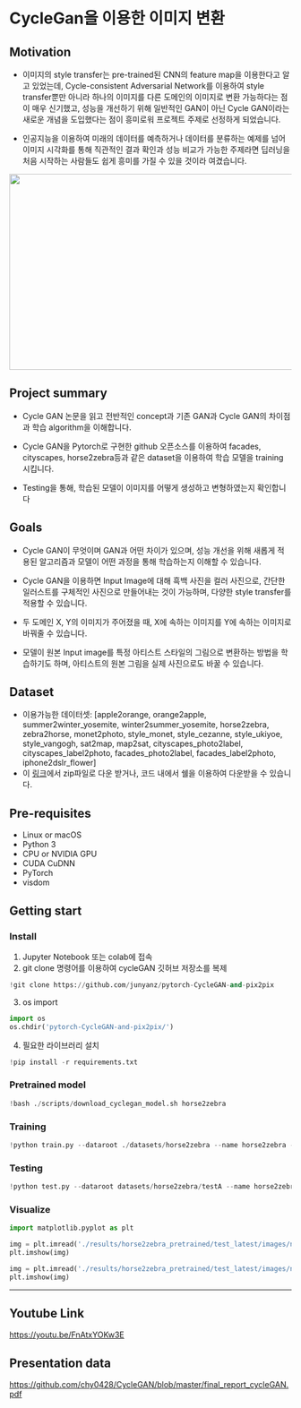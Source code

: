 # CycleGan을 이용한 이미지 변환


## Motivation

- 이미지의 style transfer는 pre-trained된 CNN의 feature map을 이용한다고 알고 있었는데, Cycle-consistent Adversarial Network를 이용하여 style transfer뿐만 아니라 하나의 이미지를 다른 도메인의 이미지로 변환 가능하다는 점이 매우 신기했고, 성능을 개선하기 위해 일반적인 GAN이 아닌 Cycle GAN이라는 새로운 개념을 도입했다는 점이 흥미로워 프로젝트 주제로 선정하게 되었습니다.

- 인공지능을 이용하여 미래의 데이터를 예측하거나 데이터를 분류하는 예제를 넘어 이미지 시각화를 통해 직관적인 결과 확인과 성능 비교가 가능한 주제라면 딥러닝을 처음 시작하는 사람들도 쉽게 흥미를 가질 수 있을 것이라 여겼습니다.
<p align="center"><img src="https://user-images.githubusercontent.com/47182864/82872135-93508200-9f6d-11ea-90d0-3c51b668c9a8.png" height="350px" width="650px"></p>




## Project summary

- Cycle GAN 논문을 읽고 전반적인 concept과 기존 GAN과 Cycle GAN의 차이점과 학습 algorithm을 이해합니다.

- Cycle GAN을 Pytorch로 구현한 github 오픈소스를 이용하여 facades, cityscapes, horse2zebra등과 같은 dataset을 이용하여 학습 모델을 training 시킵니다.

- Testing을 통해, 학습된 모델이 이미지를 어떻게 생성하고 변형하였는지 확인합니다



## Goals

- Cycle GAN이 무엇이며 GAN과 어떤 차이가 있으며, 성능 개선을 위해 새롭게 적용된 알고리즘과 모델이 어떤 과정을 통해 학습하는지 이해할 수 있습니다. 

- Cycle GAN을 이용하면 Input Image에 대해 흑백 사진을 컬러 사진으로, 간단한 일러스트를 구체적인 사진으로 만들어내는 것이 가능하며, 다양한 style transfer를  적용할 수 있습니다.

- 두 도메인 X, Y의 이미지가 주어졌을 때, X에 속하는 이미지를 Y에 속하는 이미지로 바꿔줄 수 있습니다.

- 모델이 원본 Input image를 특정 아티스트 스타일의 그림으로 변환하는 방법을 학습하기도 하며, 아티스트의 원본 그림을 실제 사진으로도 바꿀 수 있습니다.

## Dataset
- 이용가능한 데이터셋: [apple2orange, orange2apple, summer2winter_yosemite, winter2summer_yosemite, horse2zebra, zebra2horse, monet2photo, style_monet, style_cezanne, style_ukiyoe, style_vangogh, sat2map, map2sat, cityscapes_photo2label, cityscapes_label2photo, facades_photo2label, facades_label2photo, iphone2dslr_flower]
- 이 [링크](https://people.eecs.berkeley.edu/~taesung_park/CycleGAN/datasets/)에서 zip파일로 다운 받거나, 코드 내에서 쉘을 이용하여 다운받을 수 있습니다. 

## Pre-requisites
- Linux or macOS
- Python 3
- CPU or NVIDIA GPU
- CUDA CuDNN
- PyTorch
- visdom

## Getting start
### Install
1. Jupyter Notebook 또는 colab에 접속
2. git clone 명령어를 이용하여 cycleGAN 깃허브 저장소를 복제
```python
!git clone https://github.com/junyanz/pytorch-CycleGAN-and-pix2pix
```
3. os import
```python
import os
os.chdir('pytorch-CycleGAN-and-pix2pix/')
```
4. 필요한 라이브러리 설치
```python
!pip install -r requirements.txt
```
### Pretrained model 
```python
!bash ./scripts/download_cyclegan_model.sh horse2zebra
```

### Training
```python
!python train.py --dataroot ./datasets/horse2zebra --name horse2zebra --model cycle_gan
```

### Testing
```python
!python test.py --dataroot datasets/horse2zebra/testA --name horse2zebra_pretrained --model test --no_dropout
```

### Visualize
```python
import matplotlib.pyplot as plt

img = plt.imread('./results/horse2zebra_pretrained/test_latest/images/n02381460_1010_fake.png')
plt.imshow(img)
```
```python
img = plt.imread('./results/horse2zebra_pretrained/test_latest/images/n02381460_1010_real.png')
plt.imshow(img)
```

---

## Youtube Link
https://youtu.be/FnAtxYOKw3E

## Presentation data
https://github.com/chy0428/CycleGAN/blob/master/final_report_cycleGAN.pdf
